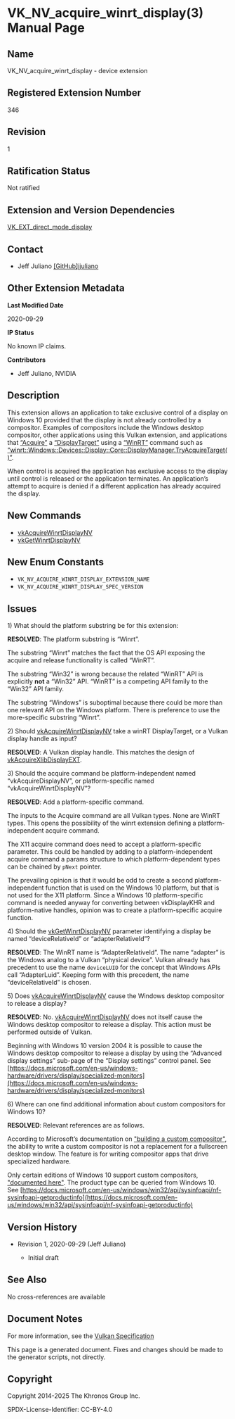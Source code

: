 # VK\_NV\_acquire\_winrt\_display(3) Manual Page

## Name

VK\_NV\_acquire\_winrt\_display - device extension



## [](#_registered_extension_number)Registered Extension Number

346

## [](#_revision)Revision

1

## [](#_ratification_status)Ratification Status

Not ratified

## [](#_extension_and_version_dependencies)Extension and Version Dependencies

[VK\_EXT\_direct\_mode\_display](https://registry.khronos.org/vulkan/specs/latest/man/html/VK_EXT_direct_mode_display.html)

## [](#_contact)Contact

- Jeff Juliano [\[GitHub\]jjuliano](https://github.com/KhronosGroup/Vulkan-Docs/issues/new?body=%5BVK_NV_acquire_winrt_display%5D%20%40jjuliano%0A%2AHere%20describe%20the%20issue%20or%20question%20you%20have%20about%20the%20VK_NV_acquire_winrt_display%20extension%2A)

## [](#_other_extension_metadata)Other Extension Metadata

**Last Modified Date**

2020-09-29

**IP Status**

No known IP claims.

**Contributors**

- Jeff Juliano, NVIDIA

## [](#_description)Description

This extension allows an application to take exclusive control of a display on Windows 10 provided that the display is not already controlled by a compositor. Examples of compositors include the Windows desktop compositor, other applications using this Vulkan extension, and applications that [“Acquire”](https://docs.microsoft.com/en-us/uwp/api/windows.devices.display.core.displaymanager.tryacquiretarget) a [“DisplayTarget”](https://docs.microsoft.com/en-us/uwp/api/windows.devices.display.core.displaytarget) using a [“WinRT”](https://docs.microsoft.com/en-us/uwp/api/) command such as [“winrt::Windows::Devices::Display::Core::DisplayManager.TryAcquireTarget()”](https://docs.microsoft.com/en-us/uwp/api/windows.devices.display.core.displaymanager.tryacquiretarget).

When control is acquired the application has exclusive access to the display until control is released or the application terminates. An application’s attempt to acquire is denied if a different application has already acquired the display.

## [](#_new_commands)New Commands

- [vkAcquireWinrtDisplayNV](https://registry.khronos.org/vulkan/specs/latest/man/html/vkAcquireWinrtDisplayNV.html)
- [vkGetWinrtDisplayNV](https://registry.khronos.org/vulkan/specs/latest/man/html/vkGetWinrtDisplayNV.html)

## [](#_new_enum_constants)New Enum Constants

- `VK_NV_ACQUIRE_WINRT_DISPLAY_EXTENSION_NAME`
- `VK_NV_ACQUIRE_WINRT_DISPLAY_SPEC_VERSION`

## [](#_issues)Issues

1\) What should the platform substring be for this extension:

**RESOLVED**: The platform substring is “Winrt”.

The substring “Winrt” matches the fact that the OS API exposing the acquire and release functionality is called “WinRT”.

The substring “Win32” is wrong because the related “WinRT” API is explicitly **not** a “Win32” API. “WinRT” is a competing API family to the “Win32” API family.

The substring “Windows” is suboptimal because there could be more than one relevant API on the Windows platform. There is preference to use the more-specific substring “Winrt”.

2\) Should [vkAcquireWinrtDisplayNV](https://registry.khronos.org/vulkan/specs/latest/man/html/vkAcquireWinrtDisplayNV.html) take a winRT DisplayTarget, or a Vulkan display handle as input?

**RESOLVED**: A Vulkan display handle. This matches the design of [vkAcquireXlibDisplayEXT](https://registry.khronos.org/vulkan/specs/latest/man/html/vkAcquireXlibDisplayEXT.html).

3\) Should the acquire command be platform-independent named “vkAcquireDisplayNV”, or platform-specific named “vkAcquireWinrtDisplayNV”?

**RESOLVED**: Add a platform-specific command.

The inputs to the Acquire command are all Vulkan types. None are WinRT types. This opens the possibility of the winrt extension defining a platform-independent acquire command.

The X11 acquire command does need to accept a platform-specific parameter. This could be handled by adding to a platform-independent acquire command a params structure to which platform-dependent types can be chained by `pNext` pointer.

The prevailing opinion is that it would be odd to create a second platform-independent function that is used on the Windows 10 platform, but that is not used for the X11 platform. Since a Windows 10 platform-specific command is needed anyway for converting between vkDisplayKHR and platform-native handles, opinion was to create a platform-specific acquire function.

4\) Should the [vkGetWinrtDisplayNV](https://registry.khronos.org/vulkan/specs/latest/man/html/vkGetWinrtDisplayNV.html) parameter identifying a display be named “deviceRelativeId” or “adapterRelativeId”?

**RESOLVED**: The WinRT name is “AdapterRelativeId”. The name “adapter” is the Windows analog to a Vulkan “physical device”. Vulkan already has precedent to use the name `deviceLUID` for the concept that Windows APIs call “AdapterLuid”. Keeping form with this precedent, the name “deviceRelativeId” is chosen.

5\) Does [vkAcquireWinrtDisplayNV](https://registry.khronos.org/vulkan/specs/latest/man/html/vkAcquireWinrtDisplayNV.html) cause the Windows desktop compositor to release a display?

**RESOLVED**: No. [vkAcquireWinrtDisplayNV](https://registry.khronos.org/vulkan/specs/latest/man/html/vkAcquireWinrtDisplayNV.html) does not itself cause the Windows desktop compositor to release a display. This action must be performed outside of Vulkan.

Beginning with Windows 10 version 2004 it is possible to cause the Windows desktop compositor to release a display by using the “Advanced display settings” sub-page of the “Display settings” control panel. See [https://docs.microsoft.com/en-us/windows-hardware/drivers/display/specialized-monitors](https://docs.microsoft.com/en-us/windows-hardware/drivers/display/specialized-monitors)

6\) Where can one find additional information about custom compositors for Windows 10?

**RESOLVED**: Relevant references are as follows.

According to Microsoft’s documentation on ["building a custom compositor"](https://docs.microsoft.com/en-us/windows-hardware/drivers/display/specialized-monitors-compositor), the ability to write a custom compositor is not a replacement for a fullscreen desktop window. The feature is for writing compositor apps that drive specialized hardware.

Only certain editions of Windows 10 support custom compositors, ["documented here"](https://docs.microsoft.com/en-us/windows-hardware/drivers/display/specialized-monitors#windows-10-version-2004). The product type can be queried from Windows 10. See [https://docs.microsoft.com/en-us/windows/win32/api/sysinfoapi/nf-sysinfoapi-getproductinfo](https://docs.microsoft.com/en-us/windows/win32/api/sysinfoapi/nf-sysinfoapi-getproductinfo)

## [](#_version_history)Version History

- Revision 1, 2020-09-29 (Jeff Juliano)
  
  - Initial draft

## [](#_see_also)See Also

No cross-references are available

## [](#_document_notes)Document Notes

For more information, see the [Vulkan Specification](https://registry.khronos.org/vulkan/specs/latest/html/vkspec.html#VK_NV_acquire_winrt_display)

This page is a generated document. Fixes and changes should be made to the generator scripts, not directly.

## [](#_copyright)Copyright

Copyright 2014-2025 The Khronos Group Inc.

SPDX-License-Identifier: CC-BY-4.0